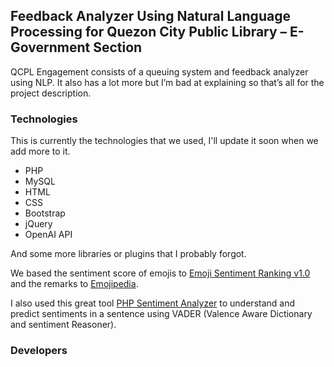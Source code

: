## Feedback Analyzer Using Natural Language Processing for Quezon City Public Library – E- Government Section

QCPL Engagement consists of a queuing system and feedback analyzer using NLP. It also has a lot more but I’m bad at explaining so that’s all for the project description.

### Technologies

This is currently the technologies that we used, I'll update it soon when we add more to it.

- PHP
- MySQL
- HTML
- CSS
- Bootstrap
- jQuery
- OpenAI API

And some more libraries or plugins that I probably forgot.


We based the sentiment score of emojis to [Emoji Sentiment Ranking v1.0](https://kt.ijs.si/data/Emoji_sentiment_ranking/?emoji) and the remarks to [Emojipedia](https://emojipedia.org/).

I also used this great tool [PHP Sentiment Analyzer](https://github.com/davmixcool/php-sentiment-analyzer) to understand and predict sentiments in a sentence using VADER (Valence Aware Dictionary and sentiment Reasoner).

### Developers
